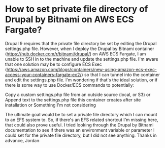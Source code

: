 
# How to set private file directory of Drupal by Bitnami on AWS ECS Fargate?

Drupal 9 requires that the private file directory be set by editing the Drupal settings.php file. However, when I deploy the Drupal by Bitnami container (https://hub.docker.com/r/bitnami/drupal/) on AWS ECS Fargate, I am unable to SSH in to the machine and update the settings.php file.
I'm aware that one solution may be to configure ECS Exec (https://aws.amazon.com/blogs/containers/new-using-amazon-ecs-exec-access-your-containers-fargate-ec2/) so that I can tunnel into the container and edit the settings.php file. I'm wondering if that's the ideal solution, or if there is some way to use Docker/ECS commands to potentially:

Copy a custom settings.php file from an outside source (local, or S3)
or
Append text to the settings.php file this container creates after site installation
or
Something I'm not considering

The ultimate goal would be to set a private file directory which I can mount to an EFS system to. So, if there's an EFS related shortcut I'm missing here, that could also prove useful.
I tried looking through the Drupal by Bitnami documentation to see if there was an environment variable or parameter I could set for the private file directory, but I did not see anything.
Thanks in advance,
Jordan

        